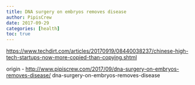 ```yaml
---
title: DNA surgery on embryos removes disease
author: PipisCrew
date: 2017-09-29
categories: [health]
toc: true
---
```


https://www.techdirt.com/articles/20170919/08440038237/chinese-high-tech-startups-now-more-copied-than-copying.shtml

origin - http://www.pipiscrew.com/2017/09/dna-surgery-on-embryos-removes-disease/ dna-surgery-on-embryos-removes-disease